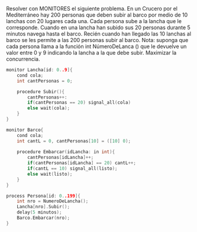 Resolver con MONITORES el siguiente problema. En un Crucero por el Mediterráneo hay 200 personas que deben subir al barco por medio de 10 lanchas con 20 lugares  cada una. Cada persona sube a la lancha que le corresponde. Cuando en una lancha han subido sus 20 personas durante 5 minutos navega hasta el barco. Recién cuando han llegado las 10 lanchas al barco se les permite a las 200 personas subir al barco. 
    Nota: suponga que cada persona llama a la función int NúmeroDeLanca () que le devuelve un valor entre 0 y 9 indicando la lancha a la que debe subir. Maximizar la  concurrencia.

````C
monitor Lancha[id: 0..9]{
    cond cola;
    int cantPersonas = 0;

    procedure Subir(){
        cantPersonas++:
        if(cantPersonas == 20) signal_all(cola)
        else wait(cola);
    }
}

monitor Barco{
    cond cola;
    int cantL = 0, cantPersonas[10] = ([10] 0);
    
    procedure Embarcar(idLancha: in int){
        cantPersonas[idLancha]++;
        if(cantPersonas[idLancha] == 20) cantL++;
        if(cantL == 10) signal_all(listo);
        else wait(listo);
    }
}

process Persona[id: 0..199]{
    int nro = NumeroDeLancha();
    Lancha[nro].Subir();
    delay(5 minutos);
    Barco.Embarcar(nro);
}
````